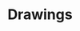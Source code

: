 ---
title: "Drawings"
template: "drawings.html"
page_template: "drawings.html"
extra:
    subtitle: "Deepak Puthraya"
    drawings:
        - title: Love birds scenery
          url: https://dl.dropboxusercontent.com/s/nucy9ffm1wjk6be/love-birds-scenery-oil-pastels.jpg?dl=0
          type: oil pastels
        
        - title: Astronaut
          url: https://dl.dropboxusercontent.com/s/wzk9jyi59es62cu/astronaut-pencils.jpg?dl=0
          type: pencil
        
        - title: Devil with sword
          url: https://dl.dropboxusercontent.com/s/95e2v6rnf789u47/devil-with-sword.JPG?dl=0
          type: pencil
        
        - title: Iron Giant
          url: https://dl.dropboxusercontent.com/s/eqh7l2uwqkwvshi/iron-giant.jpg?dl=0
          type: pencil
        
        - title: Afro Samurai
          url: https://dl.dropboxusercontent.com/s/w9bkurolqjsg3ht/afro-samurai.jpg?dl=0
          type: pencil
        
        - title: Paul
          url: https://dl.dropboxusercontent.com/s/lzdhmzbi4scj05q/paul.jpg?dl=0
          type: pencil
        
        - title: Gintoki
          url: https://dl.dropboxusercontent.com/s/x793t9d1ixgezp3/gintoki.jpg?dl=0
          type: pen & ink
        
        - title: Scuba Diver
          url: https://dl.dropboxusercontent.com/s/w02yc2spzc8lstq/scuba-diver.jpg?dl=0
          type: pen & ink
        
        - title: Luffy
          url: https://dl.dropboxusercontent.com/s/snhbmk0xvkew2r3/luffy.jpg?dl=0
          type: pen & ink
        
        - title: Spaced out
          url: https://dl.dropboxusercontent.com/s/pu144oi2nm681hh/spaced-out.jpeg?dl=0
          type: digital
        
        - title: Sunrise
          url: https://dl.dropboxusercontent.com/s/md1fn0qajs4qt1o/sunrise.jpg?dl=0
          type: pen & ink
---